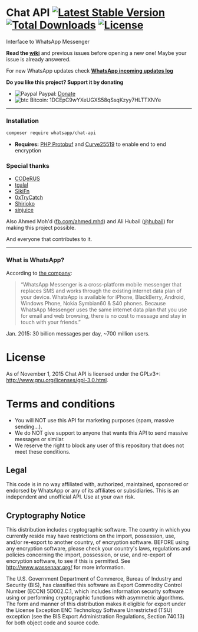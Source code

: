 # Chat API [![Latest Stable Version](https://poser.pugx.org/whatsapp/chat-api/v/stable)](https://packagist.org/packages/whatsapp/chat-api) [![Total Downloads](https://poser.pugx.org/whatsapp/chat-api/downloads)](https://packagist.org/packages/whatsapp/chat-api) [![License](https://poser.pugx.org/whatsapp/chat-api/license)](https://packagist.org/packages/whatsapp/chat-api)

Interface to WhatsApp Messenger

**Read the [wiki](https://github.com/mgp25/Chat-API/wiki)** and previous issues before opening a new one! Maybe your issue is already answered.

For new WhatsApp updates check **[WhatsApp incoming updates log](https://github.com/mgp25/Chat-API/wiki/WhatsApp-incoming-updates)**

**Do you like this project? Support it by donating**
- ![Paypal](https://raw.githubusercontent.com/reek/anti-adblock-killer/gh-pages/images/paypal.png) Paypal: [Donate](https://www.paypal.com/cgi-bin/webscr?cmd=_s-xclick&hosted_button_id=YNVNPLE45DNG6)
- ![btc](https://camo.githubusercontent.com/4bc31b03fc4026aa2f14e09c25c09b81e06d5e71/687474703a2f2f7777772e6d6f6e747265616c626974636f696e2e636f6d2f696d672f66617669636f6e2e69636f) Bitcoin: 1DCEpC9wYXeUGXS58qSsqKzyy7HLTTXNYe 

----------
### Installation

```sh
composer require whatsapp/chat-api
```

- **Requires:** [PHP Protobuf](https://github.com/allegro/php-protobuf) and [Curve25519](https://github.com/mgp25/curve25519-php) to enable end to end encryption

### Special thanks

- [CODeRUS](https://github.com/CODeRUS)
- [tgalal](https://github.com/tgalal)
- [SikiFn](https://github.com/SikiFn)
- [0xTryCatch](https://github.com/0xTryCatch)
- [Shirioko](https://github.com/shirioko)
- [sinjuice](https://github.com/sinjuice)

Also Ahmed Moh'd ([fb.com/ahmed.mhd](fb.com/ahmed.mhd)) and Ali Hubail ([@hubail](https://twitter.com/hubail)) for making this project possible.

And everyone that contributes to it.

----------

### What is WhatsApp?
According to [the company](http://www.whatsapp.com/):

> “WhatsApp Messenger is a cross-platform mobile messenger that replaces SMS and works through the existing internet data plan of your device. WhatsApp is available for iPhone, BlackBerry, Android, Windows Phone, Nokia Symbian60 & S40 phones. Because WhatsApp Messenger uses the same internet data plan that you use for email and web browsing, there is no cost to message and stay in touch with your friends.”

Jan. 2015: 30 billion messages per day, ~700 million users.

# License

As of November 1, 2015 Chat API is licensed under the GPLv3+: http://www.gnu.org/licenses/gpl-3.0.html.

# Terms and conditions

- You will NOT use this API for marketing purposes (spam, massive sending...).
- We do NOT give support to anyone that wants this API to send massive messages or similar.
- We reserve the right to block any user of this repository that does not meet these conditions.

## Legal

This code is in no way affiliated with, authorized, maintained, sponsored or endorsed by WhatsApp or any of its affiliates or subsidiaries. This is an independent and unofficial API. Use at your own risk.


## Cryptography Notice

This distribution includes cryptographic software. The country in which you currently reside may have restrictions on the import, possession, use, and/or re-export to another country, of encryption software. BEFORE using any encryption software, please check your country's laws, regulations and policies concerning the import, possession, or use, and re-export of encryption software, to see if this is permitted. See http://www.wassenaar.org/ for more information.

The U.S. Government Department of Commerce, Bureau of Industry and Security (BIS), has classified this software as Export Commodity Control Number (ECCN) 5D002.C.1, which includes information security software using or performing cryptographic functions with asymmetric algorithms. The form and manner of this distribution makes it eligible for export under the License Exception ENC Technology Software Unrestricted (TSU) exception (see the BIS Export Administration Regulations, Section 740.13) for both object code and source code.
